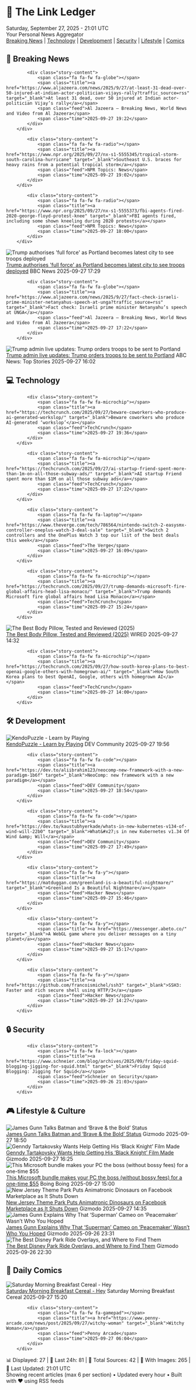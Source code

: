 <!-- Processing 54 RSS feeds at 2025-09-27 21:01:31 UTC -->
<!-- Processing: XKCD -->
<!-- Processing: Penny Arcade -->
<!-- Processing: Poorly Drawn Lines -->
<!-- Processing: Cyanide & Happiness -->
<!-- Processing: Questionable Content -->
<!-- Processing: CNN Breaking News -->
<!-- Processing: BBC World News -->
<!-- Processing: NPR News -->
<!-- Processing: CBC News -->
<!-- Error processing https://rss.cbc.ca/lineup/topstories.xml: The read operation timed out -->
<!-- Processing: Reuters World News -->
<!-- Processing: Associated Press Breaking -->
<!-- Processing: ABC News Breaking -->
<!-- Processing: NBC News Breaking -->
<!-- Processing: Sky News World -->
<!-- Processing: TechCrunch -->
<!-- Processing: WIRED -->
<!-- Processing: Slashdot -->
<!-- Processing: Hacker News -->
<!-- Processing: It's FOSS -->
<!-- Processing: DistroWatch -->
<!-- Processing: Linux.com -->
<!-- Processing: Red Hat Blog -->
<!-- Processing: Coding Horror -->
<!-- Processing: The Pragmatic Engineer -->
<!-- Processing: Lifehacker -->
<!-- Processing: Kotaku -->
<!-- Processing: Krebs on Security -->
<!-- Processing: Schneier on Security -->
<!-- Generated 5 new posts out of 28 feeds processed -->
<div class="newspaper-header">
    <h1 class="newspaper-title">📰 The Link Ledger</h1>
    <div class="newspaper-date">Saturday, September 27, 2025 - 21:01 UTC</div>
    <div class="newspaper-subtitle">Your Personal News Aggregator</div>
</div>

<div class="newspaper-nav">
    <a href="#breaking">Breaking News</a> |
    <a href="#tech">Technology</a> |
    <a href="#dev">Development</a> |
    <a href="#security">Security</a> |
    <a href="#lifestyle">Lifestyle</a> |
    <a href="#webcomics">Comics</a>
</div>

<div class="news-section breaking-news" id="breaking">
<h2 class="section-header">🚨 Breaking News</h2>
<div class="stories-container">
<div class="story">
            
            <div class="story-content">
                <span class="fa fa-fw fa-globe"></span>
                <span class="title"><a href="https://www.aljazeera.com/news/2025/9/27/at-least-31-dead-over-50-injured-at-indian-actor-politician-vijays-rally?traffic_source=rss" target="_blank">At least 31 dead, over 50 injured at Indian actor-politician Vijay’s rally</a></span>
                <span class="feed">Al Jazeera – Breaking News, World News and Video from Al Jazeera</span>
                <span class="time">2025-09-27 19:22</span>
            </div>
        </div>
<div class="story">
            
            <div class="story-content">
                <span class="fa fa-fw fa-radio"></span>
                <span class="title"><a href="https://www.npr.org/2025/09/27/nx-s1-5555345/tropical-storm-south-carolina-hurricane" target="_blank">Southeast U.S. braces for heavy rains from a potential tropical storm</a></span>
                <span class="feed">NPR Topics: News</span>
                <span class="time">2025-09-27 19:02</span>
            </div>
        </div>
<div class="story">
            
            <div class="story-content">
                <span class="fa fa-fw fa-radio"></span>
                <span class="title"><a href="https://www.npr.org/2025/09/27/nx-s1-5555373/fbi-agents-fired-2020-george-floyd-protest-knee" target="_blank">FBI agents fired, including some shown kneeling during 2020 protests</a></span>
                <span class="feed">NPR Topics: News</span>
                <span class="time">2025-09-27 18:00</span>
            </div>
        </div>
<div class="story">
            <img src="https://ichef.bbci.co.uk/ace/standard/240/cpsprodpb/0a64/live/b9338580-9bb6-11f0-852e-075d0572b37f.jpg" alt="Trump authorises &#x27;full force&#x27; as Portland becomes latest city to see troops deployed" class="story-image" loading="lazy" onerror="this.style.display='none'">
            <div class="story-content">
                <span class="fa fa-fw fa-earth-americas"></span>
                <span class="title"><a href="https://www.bbc.com/news/articles/cddmn6ge6e2o?at_medium=RSS&at_campaign=rss" target="_blank">Trump authorises &#x27;full force&#x27; as Portland becomes latest city to see troops deployed</a></span>
                <span class="feed">BBC News</span>
                <span class="time">2025-09-27 17:29</span>
            </div>
        </div>
<div class="story">
            
            <div class="story-content">
                <span class="fa fa-fw fa-globe"></span>
                <span class="title"><a href="https://www.aljazeera.com/news/2025/9/27/fact-check-israeli-prime-minister-netanyahus-speech-at-unga?traffic_source=rss" target="_blank">Fact check: Israeli prime minister Netanyahu’s speech at UNGA</a></span>
                <span class="feed">Al Jazeera – Breaking News, World News and Video from Al Jazeera</span>
                <span class="time">2025-09-27 17:22</span>
            </div>
        </div>
<div class="story">
            <img src="https://s.abcnews.com/images/US/skyline-portland-oregan-rf-gty-mz-07-230402_1680449255914_hpMain_2_4x3t_384.jpg" alt="Trump admin live updates: Trump orders troops to be sent to Portland" class="story-image" loading="lazy" onerror="this.style.display='none'">
            <div class="story-content">
                <span class="fa fa-fw fa-tv"></span>
                <span class="title"><a href="https://abcnews.go.com/Politics/live-updates/trump-admin-live-updates/?id=125807330" target="_blank">Trump admin live updates: Trump orders troops to be sent to Portland</a></span>
                <span class="feed">ABC News: Top Stories</span>
                <span class="time">2025-09-27 16:02</span>
            </div>
        </div>
</div>
</div>
<div class="news-section tech-news" id="tech">
<h2 class="section-header">💻 Technology</h2>
<div class="stories-container">
<div class="story">
            
            <div class="story-content">
                <span class="fa fa-fw fa-microchip"></span>
                <span class="title"><a href="https://techcrunch.com/2025/09/27/beware-coworkers-who-produce-ai-generated-workslop/" target="_blank">Beware coworkers who produce AI-generated ‘workslop’</a></span>
                <span class="feed">TechCrunch</span>
                <span class="time">2025-09-27 19:36</span>
            </div>
        </div>
<div class="story">
            
            <div class="story-content">
                <span class="fa fa-fw fa-microchip"></span>
                <span class="title"><a href="https://techcrunch.com/2025/09/27/ai-startup-friend-spent-more-than-1m-on-all-those-subway-ads/" target="_blank">AI startup Friend spent more than $1M on all those subway ads</a></span>
                <span class="feed">TechCrunch</span>
                <span class="time">2025-09-27 17:22</span>
            </div>
        </div>
<div class="story">
            
            <div class="story-content">
                <span class="fa fa-fw fa-laptop"></span>
                <span class="title"><a href="https://www.theverge.com/tech/786564/nintendo-switch-2-easysmx-controller-oneplus-watch-3-deal-sale" target="_blank">Switch 2 controllers and the OnePlus Watch 3 top our list of the best deals this week</a></span>
                <span class="feed">The Verge</span>
                <span class="time">2025-09-27 16:09</span>
            </div>
        </div>
<div class="story">
            
            <div class="story-content">
                <span class="fa fa-fw fa-microchip"></span>
                <span class="title"><a href="https://techcrunch.com/2025/09/27/trump-demands-microsoft-fire-global-affairs-head-lisa-monaco/" target="_blank">Trump demands Microsoft fire global affairs head Lisa Monaco</a></span>
                <span class="feed">TechCrunch</span>
                <span class="time">2025-09-27 15:24</span>
            </div>
        </div>
<div class="story">
            <img src="https://media.wired.com/photos/68d753aa589429b92c5403bf/master/pass/The%20Best%20Body%20Pillows%20for%20Side%20Sleepers.png" alt="The Best Body Pillow, Tested and Reviewed (2025)" class="story-image" loading="lazy" onerror="this.style.display='none'">
            <div class="story-content">
                <span class="fa fa-fw fa-bolt"></span>
                <span class="title"><a href="https://www.wired.com/gallery/best-body-pillow/" target="_blank">The Best Body Pillow, Tested and Reviewed (2025)</a></span>
                <span class="feed">WIRED</span>
                <span class="time">2025-09-27 14:32</span>
            </div>
        </div>
<div class="story">
            
            <div class="story-content">
                <span class="fa fa-fw fa-microchip"></span>
                <span class="title"><a href="https://techcrunch.com/2025/09/27/how-south-korea-plans-to-best-openai-google-others-with-homegrown-ai/" target="_blank">How South Korea plans to best OpenAI, Google, others with homegrown AI</a></span>
                <span class="feed">TechCrunch</span>
                <span class="time">2025-09-27 14:00</span>
            </div>
        </div>
</div>
</div>
<div class="news-section dev-news" id="dev">
<h2 class="section-header">🛠️ Development</h2>
<div class="stories-container">
<div class="story">
            <img src="https://media2.dev.to/dynamic/image/width=800%2Cheight=%2Cfit=scale-down%2Cgravity=auto%2Cformat=auto/https%3A%2F%2Fdev-to-uploads.s3.amazonaws.com%2Fuploads%2Farticles%2Fgvu0eiiu0f7zg5e2fwsw.png" alt="KendoPuzzle - Learn by Playing" class="story-image" loading="lazy" onerror="this.style.display='none'">
            <div class="story-content">
                <span class="fa fa-fw fa-code"></span>
                <span class="title"><a href="https://dev.to/xam/kendopuzzle-learn-by-playing-1on7" target="_blank">KendoPuzzle - Learn by Playing</a></span>
                <span class="feed">DEV Community</span>
                <span class="time">2025-09-27 19:56</span>
            </div>
        </div>
<div class="story">
            
            <div class="story-content">
                <span class="fa fa-fw fa-code"></span>
                <span class="title"><a href="https://dev.to/aliibrahim123/neocomp-new-framework-with-a-new-paradigm-1b6f" target="_blank">NeoComp: new framework with a new paradigm</a></span>
                <span class="feed">DEV Community</span>
                <span class="time">2025-09-27 18:54</span>
            </div>
        </div>
<div class="story">
            
            <div class="story-content">
                <span class="fa fa-fw fa-code"></span>
                <span class="title"><a href="https://dev.to/kaustubhyerkade/whats-in-new-kubernetes-v134-of-wind-will-22b0" target="_blank">What&#x27;s in new Kubernetes v1.34 Of Wind &amp; Will</a></span>
                <span class="feed">DEV Community</span>
                <span class="time">2025-09-27 17:49</span>
            </div>
        </div>
<div class="story">
            
            <div class="story-content">
                <span class="fa fa-fw fa-y"></span>
                <span class="title"><a href="https://matduggan.com/greenland-is-a-beautiful-nightmare/" target="_blank">Greenland Is a Beautiful Nightmare</a></span>
                <span class="feed">Hacker News</span>
                <span class="time">2025-09-27 15:46</span>
            </div>
        </div>
<div class="story">
            
            <div class="story-content">
                <span class="fa fa-fw fa-y"></span>
                <span class="title"><a href="https://messenger.abeto.co/" target="_blank">A WebGL game where you deliver messages on a tiny planet</a></span>
                <span class="feed">Hacker News</span>
                <span class="time">2025-09-27 15:17</span>
            </div>
        </div>
<div class="story">
            
            <div class="story-content">
                <span class="fa fa-fw fa-y"></span>
                <span class="title"><a href="https://github.com/francoismichel/ssh3" target="_blank">SSH3: Faster and rich secure shell using HTTP/3</a></span>
                <span class="feed">Hacker News</span>
                <span class="time">2025-09-27 14:27</span>
            </div>
        </div>
</div>
</div>
<div class="news-section security-news" id="security">
<h2 class="section-header">🔒 Security</h2>
<div class="stories-container">
<div class="story">
            
            <div class="story-content">
                <span class="fa fa-fw fa-lock"></span>
                <span class="title"><a href="https://www.schneier.com/blog/archives/2025/09/friday-squid-blogging-jigging-for-squid.html" target="_blank">Friday Squid Blogging: Jigging for Squid</a></span>
                <span class="feed">Schneier on Security</span>
                <span class="time">2025-09-26 21:03</span>
            </div>
        </div>
</div>
</div>
<div class="news-section lifestyle-news" id="lifestyle">
<h2 class="section-header">🎮 Lifestyle & Culture</h2>
<div class="stories-container">
<div class="story">
            <img src="https://gizmodo.com/app/uploads/2025/06/Batman-Brave-and-Bold-1280x853.jpg" alt="James Gunn Talks Batman and ‘Brave &amp; the Bold’ Status" class="story-image" loading="lazy" onerror="this.style.display='none'">
            <div class="story-content">
                <span class="fa fa-fw fa-computer"></span>
                <span class="title"><a href="https://gizmodo.com/james-gunn-talks-batman-and-brave-the-bold-status-2000664692" target="_blank">James Gunn Talks Batman and ‘Brave &amp; the Bold’ Status</a></span>
                <span class="feed">Gizmodo</span>
                <span class="time">2025-09-27 18:50</span>
            </div>
        </div>
<div class="story">
            <img src="https://gizmodo.com/app/uploads/2025/09/black-knight-tartakovsky-1280x853.jpg" alt="Genndy Tartakovsky Wants Help Getting His ‘Black Knight’ Film Made" class="story-image" loading="lazy" onerror="this.style.display='none'">
            <div class="story-content">
                <span class="fa fa-fw fa-computer"></span>
                <span class="title"><a href="https://gizmodo.com/genndy-tartakovsky-wants-help-getting-his-black-knight-film-made-2000664378" target="_blank">Genndy Tartakovsky Wants Help Getting His ‘Black Knight’ Film Made</a></span>
                <span class="feed">Gizmodo</span>
                <span class="time">2025-09-27 16:25</span>
            </div>
        </div>
<div class="story">
            <img src="https://i0.wp.com/boingboing.net/wp-content/uploads/2025/09/The-Ultimate-Microsoft-Office-Professional-2021-for-Windows-1.jpg?fit=2250%2C1500&amp;quality=60&amp;ssl=1" alt="This Microsoft bundle makes your PC the boss (without bossy fees) for a one-time $55" class="story-image" loading="lazy" onerror="this.style.display='none'">
            <div class="story-content">
                <span class="fa fa-fw fa-arrow-right"></span>
                <span class="title"><a href="https://boingboing.net/2025/09/27/this-microsoft-bundle-makes-your-pc-the-boss-without-bossy-fees-for-a-one-time-55.html" target="_blank">This Microsoft bundle makes your PC the boss (without bossy fees) for a one-time $55</a></span>
                <span class="feed">Boing Boing</span>
                <span class="time">2025-09-27 15:00</span>
            </div>
        </div>
<div class="story">
            <img src="https://gizmodo.com/app/uploads/2025/09/new-jersey-dinosaur-1280x853.jpg" alt="New Jersey Theme Park Puts Animatronic Dinosaurs on Facebook Marketplace as It Shuts Down" class="story-image" loading="lazy" onerror="this.style.display='none'">
            <div class="story-content">
                <span class="fa fa-fw fa-computer"></span>
                <span class="title"><a href="https://gizmodo.com/new-jersey-theme-park-puts-animatronic-dinosaurs-on-facebook-marketplace-as-it-shuts-down-2000664489" target="_blank">New Jersey Theme Park Puts Animatronic Dinosaurs on Facebook Marketplace as It Shuts Down</a></span>
                <span class="feed">Gizmodo</span>
                <span class="time">2025-09-27 14:35</span>
            </div>
        </div>
<div class="story">
            <img src="https://gizmodo.com/app/uploads/2025/09/superman-lex-luthor-dc-studios-1280x853.jpg" alt="James Gunn Explains Why That ‘Superman’ Cameo on ‘Peacemaker’ Wasn’t Who You Hoped" class="story-image" loading="lazy" onerror="this.style.display='none'">
            <div class="story-content">
                <span class="fa fa-fw fa-computer"></span>
                <span class="title"><a href="https://gizmodo.com/james-gunn-explains-why-that-superman-cameo-on-peacemaker-wasnt-who-you-hoped-2000664567" target="_blank">James Gunn Explains Why That ‘Superman’ Cameo on ‘Peacemaker’ Wasn’t Who You Hoped</a></span>
                <span class="feed">Gizmodo</span>
                <span class="time">2025-09-26 23:31</span>
            </div>
        </div>
<div class="story">
            <img src="https://gizmodo.com/app/uploads/2025/09/Tron-Lightcycle-Run-ARES-2-io9-Gizmodo-1280x853.jpg" alt="The Best Disney Park Ride Overlays, and Where to Find Them" class="story-image" loading="lazy" onerror="this.style.display='none'">
            <div class="story-content">
                <span class="fa fa-fw fa-computer"></span>
                <span class="title"><a href="https://gizmodo.com/best-disney-park-overlays-hyperspace-mountain-haunted-mansion-holiday-2000663980" target="_blank">The Best Disney Park Ride Overlays, and Where to Find Them</a></span>
                <span class="feed">Gizmodo</span>
                <span class="time">2025-09-26 22:30</span>
            </div>
        </div>
</div>
</div>
<div class="news-section webcomics-section" id="webcomics">
<h2 class="section-header">🎨 Daily Comics</h2>
<div class="stories-container">
<div class="story">
            <img src="https://www.smbc-comics.com/comics/1758680278-20250927.png" alt="Saturday Morning Breakfast Cereal - Hey" class="story-image" loading="lazy" onerror="this.style.display='none'">
            <div class="story-content">
                <span class="fa fa-fw fa-smile"></span>
                <span class="title"><a href="https://www.smbc-comics.com/comic/hey-4" target="_blank">Saturday Morning Breakfast Cereal - Hey</a></span>
                <span class="feed">Saturday Morning Breakfast Cereal</span>
                <span class="time">2025-09-27 15:20</span>
            </div>
        </div>
<div class="story">
            
            <div class="story-content">
                <span class="fa fa-fw fa-gamepad"></span>
                <span class="title"><a href="https://www.penny-arcade.com/news/post/2025/09/27/witchy-woman" target="_blank">Witchy Woman</a></span>
                <span class="feed">Penny Arcade</span>
                <span class="time">2025-09-27 06:04</span>
            </div>
        </div>
</div>
</div>

<div class="newspaper-footer">
    <div class="stats">
        📊 Displayed: 27 | 📅 Last 24h: 81 | 📡 Total Sources: 42 | 📸 With Images: 265 |
        🔄 Last Updated: 21:01 UTC
    </div>
    <div class="footer-note">
        Showing recent articles (max 6 per section) • Updated every hour • Built with ❤️ using RSS feeds
    </div>
</div>
